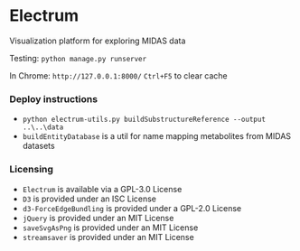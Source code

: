 # Electrum
Visualization platform for exploring MIDAS data

Testing:
`python manage.py runserver`

In Chrome:
`http://127.0.0.1:8000/`
`Ctrl+F5` to clear cache


### Deploy instructions
- `python electrum-utils.py buildSubstructureReference --output ..\..\data`
- `buildEntityDatabase` is a util for name mapping metabolites from MIDAS datasets 


### Licensing
- `Electrum` is available via a GPL-3.0 License
- `D3` is provided under an ISC License
- `d3-ForceEdgeBundling` is provided under a GPL-2.0 License
- `jQuery` is provided under an MIT License
- `saveSvgAsPng` is provided under an MIT License
- `streamsaver` is provided under an MIT License
